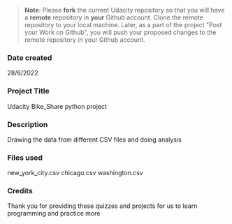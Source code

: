   >**Note**: Please **fork** the current Udacity repository so that you will have a **remote** repository in **your** Github account. Clone the remote repository to your local machine. Later, as a part of the project "Post your Work on Github", you will push your proposed changes to the remote repository in your Github account.

### Date created
28/6/2022

### Project Title
Udacity Bike_Share python project

### Description
Drawing the data from different CSV files and doing analysis

### Files used
new_york_city.csv chicago.csv washington.csv

### Credits
Thank you for providing these quizzes and projects for us to learn programming
and practice more
